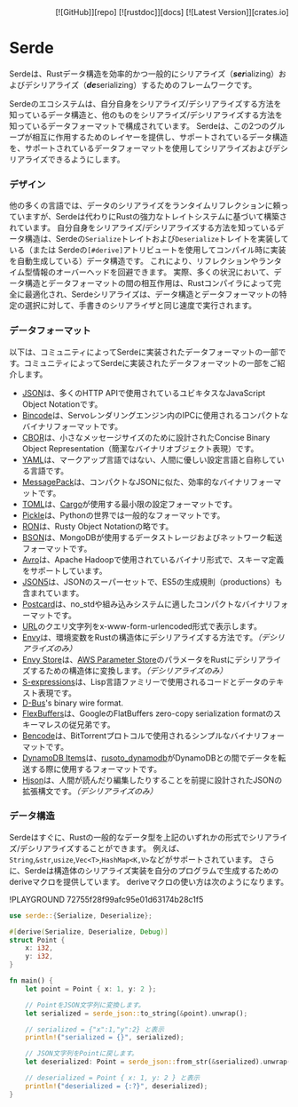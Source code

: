 <span style="float:right">
  [![GitHub]][repo]
  [![rustdoc]][docs]
  [![Latest Version]][crates.io]
</span>

[GitHub]: /img/github.svg
[repo]: https://github.com/serde-rs/serde
[rustdoc]: /img/rustdoc.svg
[docs]: https://docs.serde.rs/serde/
[Latest Version]: https://img.shields.io/crates/v/serde.svg?style=social
[crates.io]: https://crates.io/crates/serde

<div style="clear:both"></div>

# Serde

Serdeは、Rustデータ構造を効率的かつ一般的にシリアライズ（***ser***ializing）およびデシリアライズ（***de***serializing）するためのフレームワークです。

Serdeのエコシステムは、自分自身をシリアライズ/デシリアライズする方法を知っているデータ構造と、他のものをシリアライズ/デシリアライズする方法を知っているデータフォーマットで構成されています。
Serdeは、この2つのグループが相互に作用するためのレイヤーを提供し、サポートされているデータ構造を、サポートされているデータフォーマットを使用してシリアライズおよびデシリアライズできるようにします。

### デザイン

他の多くの言語では、データのシリアライズをランタイムリフレクションに頼っていますが、Serdeは代わりにRustの強力なトレイトシステムに基づいて構築されています。
自分自身をシリアライズ/デシリアライズする方法を知っているデータ構造は、Serdeの`Serialize`トレイトおよび`Deserialize`トレイトを実装している（または Serdeの`[#derive]`アトリビュートを使用してコンパイル時に実装を自動生成している）データ構造です。
これにより、リフレクションやランタイム型情報のオーバーヘッドを回避できます。
実際、多くの状況において、データ構造とデータフォーマットの間の相互作用は、Rustコンパイラによって完全に最適化され、Serdeシリアライズは、データ構造とデータフォーマットの特定の選択に対して、手書きのシリアライザと同じ速度で実行されます。

### データフォーマット

以下は、コミュニティによってSerdeに実装されたデータフォーマットの一部です。コミュニティによってSerdeに実装されたデータフォーマットの一部をご紹介します。

- [JSON]は、多くのHTTP APIで使用されているユビキタスなJavaScript Object Notationです。
- [Bincode]は、Servoレンダリングエンジン内のIPCに使用されるコンパクトなバイナリフォーマットです。
- [CBOR]は、小さなメッセージサイズのために設計されたConcise Binary Object Representation（簡潔なバイナリオブジェクト表現）です。
- [YAML]は、マークアップ言語ではない、人間に優しい設定言語と自称している言語です。
- [MessagePack]は、コンパクトなJSONに似た、効率的なバイナリフォーマットです。
- [TOML]は、[Cargo]が使用する最小限の設定フォーマットです。
- [Pickle]は、Pythonの世界では一般的なフォーマットです。
- [RON]は、Rusty Object Notationの略です。
- [BSON]は、MongoDBが使用するデータストレージおよびネットワーク転送フォーマットです。
- [Avro]は、Apache Hadoopで使用されているバイナリ形式で、スキーマ定義をサポートしています。
- [JSON5]は、JSONのスーパーセットで、ES5の生成規則（productions）も含まれています。
- [Postcard]は、no\_stdや組み込みシステムに適したコンパクトなバイナリフォーマットです。
- [URL]のクエリ文字列をx-www-form-urlencoded形式で表示します。
- [Envy]は、環境変数をRustの構造体にデシリアライズする方法です。*（デシリアライズのみ）*
- [Envy Store]は、[AWS Parameter Store]のパラメータをRustにデシリアライズするための構造体に変換します。*（デシリアライズのみ）*
- [S-expressions]は、Lisp言語ファミリーで使用されるコードとデータのテキスト表現です。
- [D-Bus]'s binary wire format.
- [FlexBuffers]は、GoogleのFlatBuffers zero-copy serialization formatのスキーマレスの従兄弟です。
- [Bencode]は、BitTorrentプロトコルで使用されるシンプルなバイナリフォーマットです。
- [DynamoDB Items]は、[rusoto_dynamodb]がDynamoDBとの間でデータを転送する際に使用するフォーマットです。
- [Hjson]は、人間が読んだり編集したりすることを前提に設計されたJSONの拡張構文です。*（デシリアライズのみ）*

[JSON]: https://github.com/serde-rs/json
[Bincode]: https://github.com/servo/bincode
[CBOR]: https://github.com/pyfisch/cbor
[YAML]: https://github.com/dtolnay/serde-yaml
[MessagePack]: https://github.com/3Hren/msgpack-rust
[TOML]: https://github.com/alexcrichton/toml-rs
[Pickle]: https://github.com/birkenfeld/serde-pickle
[RON]: https://github.com/ron-rs/ron
[BSON]: https://github.com/zonyitoo/bson-rs
[Avro]: https://github.com/flavray/avro-rs
[JSON5]: https://github.com/callum-oakley/json5-rs
[URL]: https://docs.rs/serde_qs
[Postcard]: https://github.com/jamesmunns/postcard
[Envy]: https://github.com/softprops/envy
[Envy Store]: https://github.com/softprops/envy-store
[Cargo]: http://doc.crates.io/manifest.html
[AWS Parameter Store]: https://docs.aws.amazon.com/systems-manager/latest/userguide/systems-manager-paramstore.html
[S-expressions]: https://github.com/rotty/lexpr-rs
[D-Bus]: https://docs.rs/zvariant
[FlexBuffers]: https://github.com/google/flatbuffers/tree/master/rust/flexbuffers
[Bencode]: https://github.com/P3KI/bendy
[DynamoDB Items]: https://docs.rs/serde_dynamo
[rusoto_dynamodb]: https://docs.rs/rusoto_dynamodb
[Hjson]: https://github.com/Canop/deser-hjson

### データ構造

Serdeはすぐに、Rustの一般的なデータ型を上記のいずれかの形式でシリアライズ/デシリアライズすることができます。
例えば、`String`,`&str`,`usize`,`Vec<T>`,`HashMap<K,V>`などがサポートされています。
さらに、Serdeは構造体のシリアライズ実装を自分のプログラムで生成するためのderiveマクロを提供しています。
deriveマクロの使い方は次のようになります。

!PLAYGROUND 72755f28f99afc95e01d63174b28c1f5
```rust
use serde::{Serialize, Deserialize};

#[derive(Serialize, Deserialize, Debug)]
struct Point {
    x: i32,
    y: i32,
}

fn main() {
    let point = Point { x: 1, y: 2 };

    // PointをJSON文字列に変換します。
    let serialized = serde_json::to_string(&point).unwrap();

    // serialized = {"x":1,"y":2} と表示
    println!("serialized = {}", serialized);

    // JSON文字列をPointに戻します。
    let deserialized: Point = serde_json::from_str(&serialized).unwrap();

    // deserialized = Point { x: 1, y: 2 } と表示
    println!("deserialized = {:?}", deserialized);
}
```
